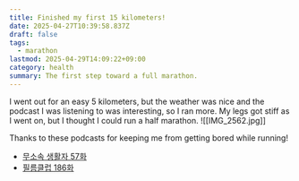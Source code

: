 ```yaml
---
title: Finished my first 15 kilometers!
date: 2025-04-27T10:39:58.837Z
draft: false
tags:
  - marathon
lastmod: 2025-04-29T14:09:22+09:00
category: health
summary: The first step toward a full marathon.
---
```


I went out for an easy 5 kilometers, but the weather was nice and the podcast I was listening to was interesting, so I ran more.
My legs got stiff as I went on, but I thought I could run a half marathon.
![[IMG_2562.jpg]]

Thanks to these podcasts for keeping me from getting bored while running!

- [무소속 생활자 57화](https://podcasts.apple.com/kr/podcast/ep57-4%EC%9B%94%EC%9D%98-%EB%B0%9C%EA%B2%AC-%EC%98%A4%EB%9E%98-%EB%8B%A4%EC%A0%95%ED%95%98%EB%A0%A4%EB%A9%B4-%EA%B0%80%EB%81%94-%EB%B3%84%EB%A1%9C%EC%97%AC%EC%95%BC-%ED%95%B4/id1738806607?i=1000705022558&l=en-GB)
- [필름클럽 186화](https://podcasts.apple.com/kr/podcast/%EA%B9%80%ED%98%9C%EB%A6%AC%EC%9D%98-%ED%95%84%EB%A6%84%ED%81%B4%EB%9F%BD/id1188513056?i=1000617803118)
